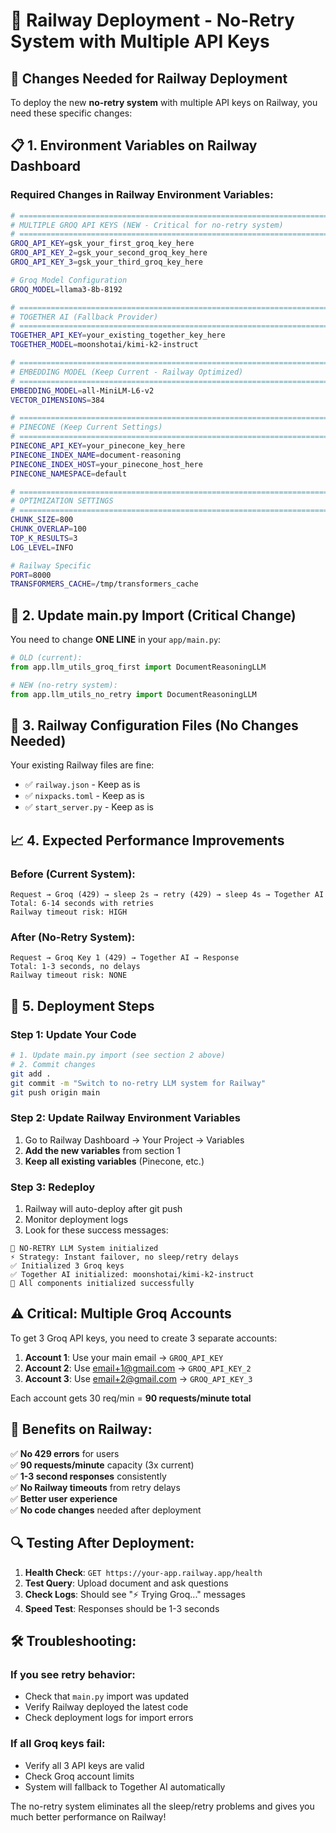 # 🚂 Railway Deployment - No-Retry System with Multiple API Keys

## 🎯 **Changes Needed for Railway Deployment**

To deploy the new **no-retry system** with multiple API keys on Railway, you need these specific changes:

## 📋 **1. Environment Variables on Railway Dashboard**

### **Required Changes in Railway Environment Variables:**

```bash
# ============================================================================
# MULTIPLE GROQ API KEYS (NEW - Critical for no-retry system)
# ============================================================================
GROQ_API_KEY=gsk_your_first_groq_key_here
GROQ_API_KEY_2=gsk_your_second_groq_key_here  
GROQ_API_KEY_3=gsk_your_third_groq_key_here

# Groq Model Configuration
GROQ_MODEL=llama3-8b-8192

# ============================================================================
# TOGETHER AI (Fallback Provider)
# ============================================================================
TOGETHER_API_KEY=your_existing_together_key_here
TOGETHER_MODEL=moonshotai/kimi-k2-instruct

# ============================================================================
# EMBEDDING MODEL (Keep Current - Railway Optimized)
# ============================================================================
EMBEDDING_MODEL=all-MiniLM-L6-v2
VECTOR_DIMENSIONS=384

# ============================================================================
# PINECONE (Keep Current Settings)
# ============================================================================
PINECONE_API_KEY=your_pinecone_key_here
PINECONE_INDEX_NAME=document-reasoning
PINECONE_INDEX_HOST=your_pinecone_host_here
PINECONE_NAMESPACE=default

# ============================================================================
# OPTIMIZATION SETTINGS
# ============================================================================
CHUNK_SIZE=800
CHUNK_OVERLAP=100
TOP_K_RESULTS=3
LOG_LEVEL=INFO

# Railway Specific
PORT=8000
TRANSFORMERS_CACHE=/tmp/transformers_cache
```

## 📝 **2. Update main.py Import (Critical Change)**

You need to change **ONE LINE** in your `app/main.py`:

```python
# OLD (current):
from app.llm_utils_groq_first import DocumentReasoningLLM

# NEW (no-retry system):
from app.llm_utils_no_retry import DocumentReasoningLLM
```

## 🔧 **3. Railway Configuration Files (No Changes Needed)**

Your existing Railway files are fine:
- ✅ `railway.json` - Keep as is
- ✅ `nixpacks.toml` - Keep as is  
- ✅ `start_server.py` - Keep as is

## 📈 **4. Expected Performance Improvements**

### **Before (Current System):**
```
Request → Groq (429) → sleep 2s → retry (429) → sleep 4s → Together AI
Total: 6-14 seconds with retries
Railway timeout risk: HIGH
```

### **After (No-Retry System):**
```
Request → Groq Key 1 (429) → Together AI → Response
Total: 1-3 seconds, no delays
Railway timeout risk: NONE
```

## 🚀 **5. Deployment Steps**

### Step 1: Update Your Code
```bash
# 1. Update main.py import (see section 2 above)
# 2. Commit changes
git add .
git commit -m "Switch to no-retry LLM system for Railway"
git push origin main
```

### Step 2: Update Railway Environment Variables
1. Go to Railway Dashboard → Your Project → Variables
2. **Add the new variables** from section 1
3. **Keep all existing variables** (Pinecone, etc.)

### Step 3: Redeploy
1. Railway will auto-deploy after git push
2. Monitor deployment logs
3. Look for these success messages:

```
🚀 NO-RETRY LLM System initialized
⚡ Strategy: Instant failover, no sleep/retry delays
✅ Initialized 3 Groq keys
✅ Together AI initialized: moonshotai/kimi-k2-instruct
🎉 All components initialized successfully
```

## ⚠️ **Critical: Multiple Groq Accounts**

To get 3 Groq API keys, you need to create 3 separate accounts:

1. **Account 1**: Use your main email → `GROQ_API_KEY`
2. **Account 2**: Use email+1@gmail.com → `GROQ_API_KEY_2`  
3. **Account 3**: Use email+2@gmail.com → `GROQ_API_KEY_3`

Each account gets 30 req/min = **90 requests/minute total**

## 🎯 **Benefits on Railway:**

✅ **No 429 errors** for users  
✅ **90 requests/minute** capacity (3x current)  
✅ **1-3 second responses** consistently  
✅ **No Railway timeouts** from retry delays  
✅ **Better user experience**  
✅ **No code changes** needed after deployment  

## 🔍 **Testing After Deployment:**

1. **Health Check**: `GET https://your-app.railway.app/health`
2. **Test Query**: Upload document and ask questions
3. **Check Logs**: Should see "⚡ Trying Groq..." messages
4. **Speed Test**: Responses should be 1-3 seconds

## 🛠️ **Troubleshooting:**

### If you see retry behavior:
- Check that `main.py` import was updated
- Verify Railway deployed the latest code
- Check deployment logs for import errors

### If all Groq keys fail:
- Verify all 3 API keys are valid
- Check Groq account limits
- System will fallback to Together AI automatically

The no-retry system eliminates all the sleep/retry problems and gives you much better performance on Railway!

